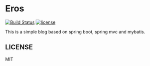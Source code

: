 # Eros

[![Build Status](https://travis-ci.org/xlui/Eros.svg?branch=mybatis)](https://travis-ci.org/xlui/Eros)
[![license](https://img.shields.io/github/license/mashape/apistatus.svg)](https://github.com/xlui/Eros/blob/mybatis/LICENSE)

This is a simple blog based on spring boot, spring mvc and mybatis.

## LICENSE

MIT
